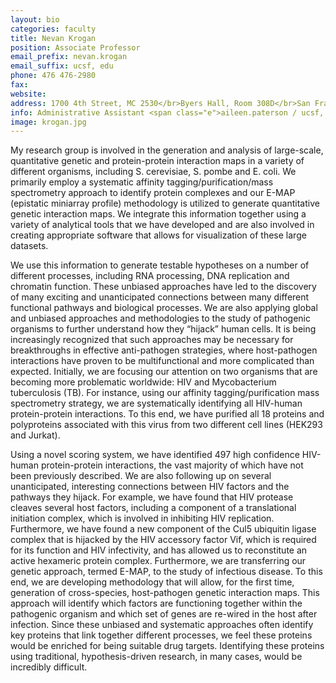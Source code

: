 ```yaml
---
layout: bio
categories: faculty
title: Nevan Krogan
position: Associate Professor
email_prefix: nevan.krogan
email_suffix: ucsf, edu
phone: 476 476-2980
fax: 
website: 
address: 1700 4th Street, MC 2530</br>Byers Hall, Room 308D</br>San Francisco, CA 94158-2530
info: Administrative Assistant <span class="e">aileen.paterson / ucsf, edu </span>, 415 514-4847
image: krogan.jpg
---
```


My research group is involved in the generation and analysis of large-scale, quantitative genetic and protein-protein interaction maps in a variety of different organisms, including S. cerevisiae, S. pombe and E. coli. We primarily employ a systematic affinity tagging/purification/mass spectrometry approach to identify protein complexes and our E-MAP (epistatic miniarray profile) methodology is utilized to generate quantitative genetic interaction maps. We integrate this information together using a variety of analytical tools that we have developed and are also involved in creating appropriate software that allows for visualization of these large datasets. 

We use this information to generate testable hypotheses on a number of different processes, including RNA processing, DNA replication and chromatin function. These unbiased approaches have led to the discovery of many exciting and unanticipated connections between many different functional pathways and biological processes. We are also applying global and unbiased approaches and methodologies to the study of pathogenic organisms to further understand how they “hijack” human cells. It is being increasingly recognized that such approaches may be necessary for breakthroughs in effective anti-pathogen strategies, where host-pathogen interactions have proven to be multifunctional and more complicated than expected. Initially, we are focusing our attention on two organisms that are becoming more problematic worldwide: HIV and Mycobacterium tuberculosis (TB). For instance, using our affinity tagging/purification mass spectrometry strategy, we are systematically identifying all HIV-human protein-protein interactions. To this end, we have purified all 18 proteins and polyproteins associated with this virus from two different cell lines (HEK293 and Jurkat). 

Using a novel scoring system, we have identified 497 high confidence HIV-human protein-protein interactions, the vast majority of which have not been previously described. We are also following up on several unanticipated, interesting connections between HIV factors and the pathways they hijack. For example, we have found that HIV protease cleaves several host factors, including a component of a translational initiation complex, which is involved in inhibiting HIV replication. Furthermore, we have found a new component of the Cul5 ubiquitin ligase complex that is hijacked by the HIV accessory factor Vif, which is required for its function and HIV infectivity, and has allowed us to reconstitute an active hexameric protein complex. Furthermore, we are transferring our genetic approach, termed E-MAP, to the study of infectious disease. To this end, we are developing methodology that will allow, for the first time, generation of cross-species, host-pathogen genetic interaction maps. This approach will identify which factors are functioning together within the pathogenic organism and which set of genes are re-wired in the host after infection. Since these unbiased and systematic approaches often identify key proteins that link together different processes, we feel these proteins would be enriched for being suitable drug targets. Identifying these proteins using traditional, hypothesis-driven research, in many cases, would be incredibly difficult.

